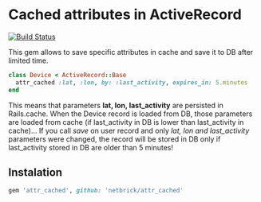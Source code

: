 # Cached attributes in ActiveRecord

[![Build Status](https://travis-ci.org/netbrick/attr_cached.svg)](https://travis-ci.org/netbrick/attr_cached)

This gem allows to save specific attributes in cache and save it to DB after limited time.

```ruby
class Device < ActiveRecord::Base
  attr_cached :lat, :lon, by: :last_activity, expires_in: 5.minutes
end
```

This means that parameters **lat, lon, last_activity** are persisted in Rails.cache. When the Device record is loaded from DB, those parameters are loaded from cache (if last_activity in DB is lower than last_activity in cache)... If you call *save* on user record and only *lat, lon and last_activity* parameters were changed, the record will be stored in DB only if last_activity stored in DB are older than 5 minutes!


## Instalation


```ruby
gem 'attr_cached', github: 'netbrick/attr_cached'
```
